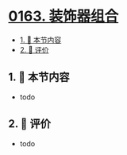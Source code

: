# [0163. 装饰器组合](https://github.com/tnotesjs/TNotes.typescript/tree/main/notes/0163.%20%E8%A3%85%E9%A5%B0%E5%99%A8%E7%BB%84%E5%90%88)

<!-- region:toc -->

- [1. 🎯 本节内容](#1--本节内容)
- [2. 🫧 评价](#2--评价)

<!-- endregion:toc -->

## 1. 🎯 本节内容

- todo

## 2. 🫧 评价

- todo
